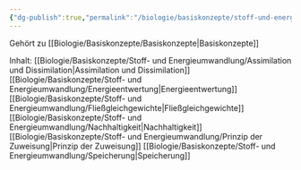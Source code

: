 ```yaml
---
{"dg-publish":true,"permalink":"/biologie/basiskonzepte/stoff-und-energieumwandlung/stoff-und-energieumwandlung/"}
---
```


Gehört zu [[Biologie/Basiskonzepte/Basiskonzepte\|Basiskonzepte]]

Inhalt:
[[Biologie/Basiskonzepte/Stoff- und Energieumwandlung/Assimilation und Dissimilation\|Assimilation und Dissimilation]]
[[Biologie/Basiskonzepte/Stoff- und Energieumwandlung/Energieentwertung\|Energieentwertung]]
[[Biologie/Basiskonzepte/Stoff- und Energieumwandlung/Fließgleichgewichte\|Fließgleichgewichte]]
[[Biologie/Basiskonzepte/Stoff- und Energieumwandlung/Nachhaltigkeit\|Nachhaltigkeit]]
[[Biologie/Basiskonzepte/Stoff- und Energieumwandlung/Prinzip der Zuweisung\|Prinzip der Zuweisung]]
[[Biologie/Basiskonzepte/Stoff- und Energieumwandlung/Speicherung\|Speicherung]]

